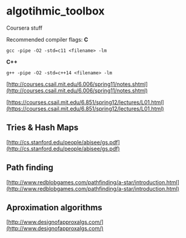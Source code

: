 # algotihmic_toolbox
Coursera stuff

Recommended compiler flags:
**C**
```
gcc -pipe -O2 -std=c11 <filename> -lm
```

**C++**
```
g++ -pipe -O2 -std=c++14 <filename> -lm
```


[http://courses.csail.mit.edu/6.006/spring11/notes.shtml](http://courses.csail.mit.edu/6.006/spring11/notes.shtml)


[https://courses.csail.mit.edu/6.851/spring12/lectures/L01.html](https://courses.csail.mit.edu/6.851/spring12/lectures/L01.html)


## Tries & Hash Maps



[http://cs.stanford.edu/people/abisee/gs.pdf](http://cs.stanford.edu/people/abisee/gs.pdf)


## Path finding
[http://www.redblobgames.com/pathfinding/a-star/introduction.html](http://www.redblobgames.com/pathfinding/a-star/introduction.html)



## Aproximation algorithms

[http://www.designofapproxalgs.com/](http://www.designofapproxalgs.com/)
